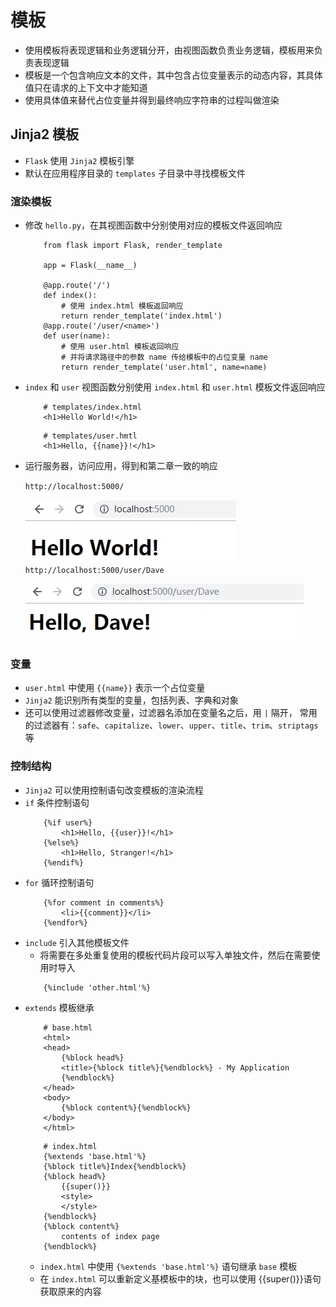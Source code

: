 # 模板
- 使用模板将表现逻辑和业务逻辑分开，由视图函数负责业务逻辑，模板用来负责表现逻辑
- 模板是一个包含响应文本的文件，其中包含占位变量表示的动态内容，其具体值只在请求的上下文中才能知道
- 使用具体值来替代占位变量并得到最终响应字符串的过程叫做渲染
## Jinja2 模板
- `Flask` 使用 `Jinja2` 模板引擎
- 默认在应用程序目录的 `templates` 子目录中寻找模板文件
### 渲染模板
- 修改 `hello.py`，在其视图函数中分别使用对应的模板文件返回响应
    ```
        from flask import Flask, render_template

        app = Flask(__name__)

        @app.route('/')
        def index():
            # 使用 index.html 模板返回响应
            return render_template('index.html')
        @app.route('/user/<name>')
        def user(name):
            # 使用 user.html 模板返回响应
            # 并将请求路径中的参数 name 传给模板中的占位变量 name
            return render_template('user.html', name=name)
    ```
- `index` 和 `user` 视图函数分别使用 `index.html` 和 `user.html` 模板文件返回响应
    ```
        # templates/index.html
        <h1>Hello World!</h1>
    ```
    ```
        # templates/user.hmtl
        <h1>Hello, {{name}}!</h1>
    ```
- 运行服务器，访问应用，得到和第二章一致的响应
    
    `http://localhost:5000/`

    ![index](../public/images/ch3_index.jpg)
    `http://localhost:5000/user/Dave`

    ![user](../public/images/ch3_user.jpg)

### 变量
- `user.html` 中使用 `{{name}}` 表示一个占位变量
- `Jinja2` 能识别所有类型的变量，包括列表、字典和对象
- 还可以使用过滤器修改变量，过滤器名添加在变量名之后，用 `|` 隔开， 常用的过滤器有：`safe`、`capitalize`、`lower`、`upper`、`title`、`trim`、`striptags`等
### 控制结构
- `Jinja2` 可以使用控制语句改变模板的渲染流程
- `if` 条件控制语句
    ```
        {%if user%}
            <h1>Hello, {{user}}!</h1>
        {%else%}
            <h1>Hello, Stranger!</h1>
        {%endif%}
    ```
- `for` 循环控制语句
    ```
        {%for comment in comments%}
            <li>{{comment}}</li>
        {%endfor%}
    ```
- `include` 引入其他模板文件
    - 将需要在多处重复使用的模板代码片段可以写入单独文件，然后在需要使用时导入
    ```
        {%include 'other.html'%}
    ```
- `extends` 模板继承
    ```
        # base.html
        <html>
        <head>
            {%block head%}
            <title>{%block title%}{%endblock%} - My Application
            {%endblock%}
        </head>
        <body>
            {%block content%}{%endblock%}
        </body>
        </html>
    ```
    ```
        # index.html
        {%extends 'base.html'%}
        {%block title%}Index{%endblock%}
        {%block head%}
            {{super()}}
            <style>
            </style>
        {%endblock%}
        {%block content%}
            contents of index page
        {%endblock%}
    ```
    - `index.html` 中使用 `{%extends 'base.html'%}` 语句继承 `base` 模板
    - 在 `index.html` 可以重新定义基模板中的块，也可以使用 {{super()}}语句获取原来的内容
